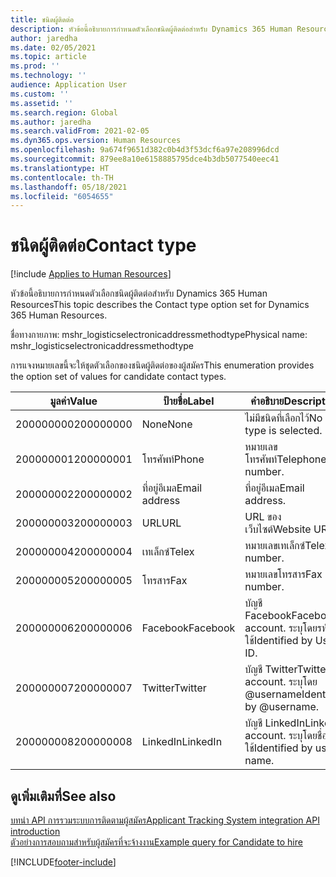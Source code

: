 ```yaml
---
title: ชนิดผู้ติดต่อ
description: หัวข้อนี้อธิบายการกำหนดตัวเลือกชนิดผู้ติดต่อสำหรับ Dynamics 365 Human Resources
author: jaredha
ms.date: 02/05/2021
ms.topic: article
ms.prod: ''
ms.technology: ''
audience: Application User
ms.custom: ''
ms.assetid: ''
ms.search.region: Global
ms.author: jaredha
ms.search.validFrom: 2021-02-05
ms.dyn365.ops.version: Human Resources
ms.openlocfilehash: 9a674f9651d382c0b4d3f53dcf6a97e208996dcd
ms.sourcegitcommit: 879ee8a10e6158885795dce4b3db5077540eec41
ms.translationtype: HT
ms.contentlocale: th-TH
ms.lasthandoff: 05/18/2021
ms.locfileid: "6054655"
---
```

# <a name="contact-type"></a><span data-ttu-id="9a9db-103">ชนิดผู้ติดต่อ</span><span class="sxs-lookup"><span data-stu-id="9a9db-103">Contact type</span></span>

[!include [Applies to Human Resources](../includes/applies-to-hr.md)]

<span data-ttu-id="9a9db-104">หัวข้อนี้อธิบายการกำหนดตัวเลือกชนิดผู้ติดต่อสำหรับ Dynamics 365 Human Resources</span><span class="sxs-lookup"><span data-stu-id="9a9db-104">This topic describes the Contact type option set for Dynamics 365 Human Resources.</span></span>

<span data-ttu-id="9a9db-105">ชื่อทางกายภาพ: mshr_logisticselectronicaddressmethodtype</span><span class="sxs-lookup"><span data-stu-id="9a9db-105">Physical name: mshr_logisticselectronicaddressmethodtype</span></span>

<span data-ttu-id="9a9db-106">การแจงหมายเลขนี้จะให้ชุดตัวเลือกของชนิดผู้ติดต่อของผู้สมัคร</span><span class="sxs-lookup"><span data-stu-id="9a9db-106">This enumeration provides the option set of values for candidate contact types.</span></span> 

| <span data-ttu-id="9a9db-107">มูลค่า</span><span class="sxs-lookup"><span data-stu-id="9a9db-107">Value</span></span> | <span data-ttu-id="9a9db-108">ป้ายชื่อ</span><span class="sxs-lookup"><span data-stu-id="9a9db-108">Label</span></span> | <span data-ttu-id="9a9db-109">คำอธิบาย</span><span class="sxs-lookup"><span data-stu-id="9a9db-109">Description</span></span> |
| --- | --- | --- |
| <span data-ttu-id="9a9db-110">200000000</span><span class="sxs-lookup"><span data-stu-id="9a9db-110">200000000</span></span> | <span data-ttu-id="9a9db-111">None</span><span class="sxs-lookup"><span data-stu-id="9a9db-111">None</span></span> | <span data-ttu-id="9a9db-112">ไม่มีชนิดที่เลือกไว้</span><span class="sxs-lookup"><span data-stu-id="9a9db-112">No type is selected.</span></span> |
| <span data-ttu-id="9a9db-113">200000001</span><span class="sxs-lookup"><span data-stu-id="9a9db-113">200000001</span></span> | <span data-ttu-id="9a9db-114">โทรศัพท์</span><span class="sxs-lookup"><span data-stu-id="9a9db-114">Phone</span></span> | <span data-ttu-id="9a9db-115">หมายเลขโทรศัพท์</span><span class="sxs-lookup"><span data-stu-id="9a9db-115">Telephone number.</span></span> |
| <span data-ttu-id="9a9db-116">200000002</span><span class="sxs-lookup"><span data-stu-id="9a9db-116">200000002</span></span> | <span data-ttu-id="9a9db-117">ที่อยู่อีเมล</span><span class="sxs-lookup"><span data-stu-id="9a9db-117">Email address</span></span> | <span data-ttu-id="9a9db-118">ที่อยู่อีเมล</span><span class="sxs-lookup"><span data-stu-id="9a9db-118">Email address.</span></span> |
| <span data-ttu-id="9a9db-119">200000003</span><span class="sxs-lookup"><span data-stu-id="9a9db-119">200000003</span></span> | <span data-ttu-id="9a9db-120">URL</span><span class="sxs-lookup"><span data-stu-id="9a9db-120">URL</span></span> | <span data-ttu-id="9a9db-121">URL ของเว็บไซต์</span><span class="sxs-lookup"><span data-stu-id="9a9db-121">Website URL.</span></span> |
| <span data-ttu-id="9a9db-122">200000004</span><span class="sxs-lookup"><span data-stu-id="9a9db-122">200000004</span></span> | <span data-ttu-id="9a9db-123">เทเล็กซ์</span><span class="sxs-lookup"><span data-stu-id="9a9db-123">Telex</span></span> | <span data-ttu-id="9a9db-124">หมายเลขเทเล็กซ์</span><span class="sxs-lookup"><span data-stu-id="9a9db-124">Telex number.</span></span> |
| <span data-ttu-id="9a9db-125">200000005</span><span class="sxs-lookup"><span data-stu-id="9a9db-125">200000005</span></span> | <span data-ttu-id="9a9db-126">โทรสาร</span><span class="sxs-lookup"><span data-stu-id="9a9db-126">Fax</span></span> | <span data-ttu-id="9a9db-127">หมายเลขโทรสาร</span><span class="sxs-lookup"><span data-stu-id="9a9db-127">Fax number.</span></span> |
| <span data-ttu-id="9a9db-128">200000006</span><span class="sxs-lookup"><span data-stu-id="9a9db-128">200000006</span></span> | <span data-ttu-id="9a9db-129">Facebook</span><span class="sxs-lookup"><span data-stu-id="9a9db-129">Facebook</span></span> | <span data-ttu-id="9a9db-130">บัญชี Facebook</span><span class="sxs-lookup"><span data-stu-id="9a9db-130">Facebook account.</span></span> <span data-ttu-id="9a9db-131">ระบุโดยรหัสผู้ใช้</span><span class="sxs-lookup"><span data-stu-id="9a9db-131">Identified by User ID.</span></span> |
| <span data-ttu-id="9a9db-132">200000007</span><span class="sxs-lookup"><span data-stu-id="9a9db-132">200000007</span></span> | <span data-ttu-id="9a9db-133">Twitter</span><span class="sxs-lookup"><span data-stu-id="9a9db-133">Twitter</span></span> | <span data-ttu-id="9a9db-134">บัญชี Twitter</span><span class="sxs-lookup"><span data-stu-id="9a9db-134">Twitter account.</span></span> <span data-ttu-id="9a9db-135">ระบุโดย @username</span><span class="sxs-lookup"><span data-stu-id="9a9db-135">Identified by @username.</span></span> |
| <span data-ttu-id="9a9db-136">200000008</span><span class="sxs-lookup"><span data-stu-id="9a9db-136">200000008</span></span> | <span data-ttu-id="9a9db-137">LinkedIn</span><span class="sxs-lookup"><span data-stu-id="9a9db-137">LinkedIn</span></span> | <span data-ttu-id="9a9db-138">บัญชี LinkedIn</span><span class="sxs-lookup"><span data-stu-id="9a9db-138">LinkedIn account.</span></span> <span data-ttu-id="9a9db-139">ระบุโดยชื่อผู้ใช้</span><span class="sxs-lookup"><span data-stu-id="9a9db-139">Identified by user name.</span></span> |

## <a name="see-also"></a><span data-ttu-id="9a9db-140">ดูเพิ่มเติมที่</span><span class="sxs-lookup"><span data-stu-id="9a9db-140">See also</span></span>

[<span data-ttu-id="9a9db-141">บทนํา API การรวมระบบการติดตามผู้สมัคร</span><span class="sxs-lookup"><span data-stu-id="9a9db-141">Applicant Tracking System integration API introduction</span></span>](hr-admin-integration-ats-api-introduction.md)<br>
[<span data-ttu-id="9a9db-142">ตัวอย่างการสอบถามสำหรับผู้สมัครที่จะจ้างงาน</span><span class="sxs-lookup"><span data-stu-id="9a9db-142">Example query for Candidate to hire</span></span>](hr-admin-integration-ats-api-candidate-to-hire-example-query.md)


[!INCLUDE[footer-include](../includes/footer-banner.md)]